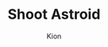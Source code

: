 ---
index : 15
author : Kion
title : Shoot Astroid
slug : gtk-astroids
source : https://github.com/kion-dgl/DashGL-GTK-Astroids-Tutorial/tree/master/15_Shoot_Astroid
length : 18
---